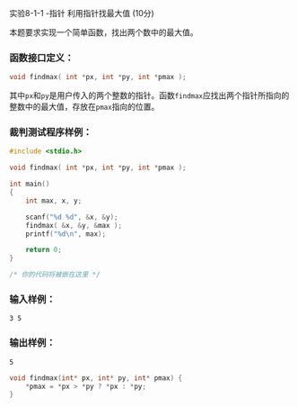 实验8-1-1 -指针 利用指针找最大值 (10分)

本题要求实现一个简单函数，找出两个数中的最大值。

### 函数接口定义：

```c++
void findmax( int *px, int *py, int *pmax );
```

其中`px`和`py`是用户传入的两个整数的指针。函数`findmax`应找出两个指针所指向的整数中的最大值，存放在`pmax`指向的位置。

### 裁判测试程序样例：

```c++
#include <stdio.h>

void findmax( int *px, int *py, int *pmax );

int main()
{    
    int max, x, y; 

    scanf("%d %d", &x, &y);
    findmax( &x, &y, &max );
    printf("%d\n", max);

    return 0;
} 

/* 你的代码将被嵌在这里 */
```

### 输入样例：

```in
3 5
```

### 输出样例：

```out
5
```



```c++
void findmax(int* px, int* py, int* pmax) {
	*pmax = *px > *py ? *px : *py;
}
```

